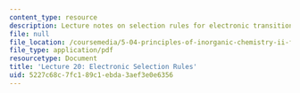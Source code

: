 ```yaml
---
content_type: resource
description: Lecture notes on selection rules for electronic transitions.
file: null
file_location: /coursemedia/5-04-principles-of-inorganic-chemistry-ii-fall-2008/5227c68c7fc189c1ebda3aef3e0e6356_lecture_20.pdf
file_type: application/pdf
resourcetype: Document
title: 'Lecture 20: Electronic Selection Rules'
uid: 5227c68c-7fc1-89c1-ebda-3aef3e0e6356
---
```

